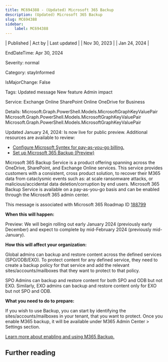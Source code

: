 ```yaml
---
title: MC694388 - (Updated) Microsoft 365 Backup
description: (Updated) Microsoft 365 Backup
slug: MC694388
sidebar:
    label: MC694388
---
```


| Published | Act by | Last updated |
| Nov 30, 2023 |  | Jan 24, 2024 |

EndDateTime: Apr 30, 2024

Severity: normal

Category: stayInformed

IsMajorChange: False

Tags: Updated message New feature Admin impact

Service: Exchange Online SharePoint Online OneDrive for Business

Details: Microsoft.Graph.PowerShell.Models.MicrosoftGraphKeyValuePair Microsoft.Graph.PowerShell.Models.MicrosoftGraphKeyValuePair Microsoft.Graph.PowerShell.Models.MicrosoftGraphKeyValuePair

<p style="">Updated January 24, 2024: Is now live for public preview. Additional resources are available to review:</p><ul><li><a href="https://learn.microsoft.com/microsoft-365/syntex/syntex-azure-billing" target="_blank">Configure Microsoft Syntex for pay-as-you-go billing.</a></li><li><a href="https://learn.microsoft.com/microsoft-365/syntex/backup/backup-setup?tabs=onedrive" target="_blank">Set up Microsoft 365 Backup (Preview)</a></li></ul><p style="">Microsoft 365 Backup Service is a product offering spanning across the OneDrive, SharePoint, and Exchange Online services. This service provides customers with a consistent, cross product solution, to recover their M365 data from cataclysmic events such as: at scale ransomware attacks, or malicious/accidental data deletion/corruption by end users. Microsoft 365 Backup Service is available on a pay-as-you-go basis and can be enabled through the Microsoft 365 admin center.<br></p>
<p>This message is associated with Microsoft 365 Roadmap ID <a href="https://www.microsoft.com/microsoft-365/roadmap?filters=&amp;searchterms=188799" target="_blank">188799</a></p>
<p><b>When this will happen:</b></p>

<p>Preview: We will begin rolling out early January 2024 (previously early December) and expect to complete by mid-February 2024 (previously mid-January).</p>

<p><b>How this will affect your organization:</b><br></p>

<p>Global admins can backup and restore content across the defined services (SPO/ODB/EXO). To protect content for any defined service, they need to create a backup policy for that service and add the relevant sites/accounts/mailboxes that they want to protect to that policy.<br></p><p>
</p>
<p>SPO Admins can backup and restore content for both SPO and ODB but not EXO. Similarly, EXO admins can backup and restore content only for EXO but not SPO and ODB.</p><p><b>What you need to do to prepare:</b></p>
<p>If you wish to use Backup, you can start by identifying the sites/accounts/mailboxes in your tenant, that you want to protect. Once you enable M365 backup, it will be available under M365 Admin Center &gt; Settings section.<br></p><p>
</p>
<p><a href="http://go.microsoft.com/fwlink/p/?LinkId=2250075" target="_blank">Learn more about enabling and using M365 Backup.</a></p>

## Further reading
